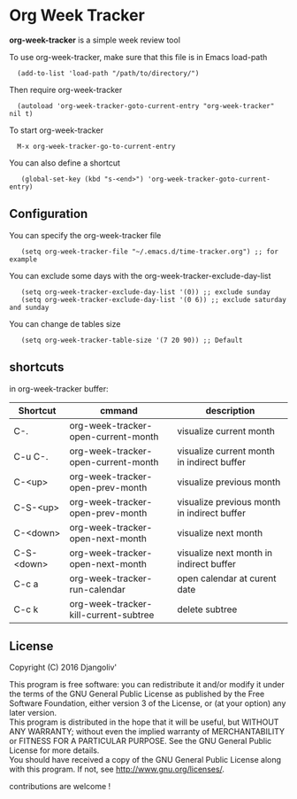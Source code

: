 # Org Week Tracker

**org-week-tracker** is a simple week review tool

To use org-week-tracker, make sure that this file is in Emacs load-path  
``` emacs-lisp
  (add-to-list 'load-path "/path/to/directory/")
```

Then require org-week-tracker  
``` emacs-lisp
  (autoload 'org-week-tracker-goto-current-entry "org-week-tracker" nil t)
```

To start org-week-tracker  
``` emacs-lisp
  M-x org-week-tracker-go-to-current-entry
```
You can also define a shortcut
``` emacs-lisp
   (global-set-key (kbd "s-<end>") 'org-week-tracker-goto-current-entry)
```

## Configuration

You can specify the org-week-tracker file
``` emacs-lisp
   (setq org-week-tracker-file "~/.emacs.d/time-tracker.org") ;; for example
```
You can exclude some days with the org-week-tracker-exclude-day-list
``` emacs-lisp
   (setq org-week-tracker-exclude-day-list '(0)) ;; exclude sunday
   (setq org-week-tracker-exclude-day-list '(0 6)) ;; exclude saturday and sunday
```
You can change de tables size
``` emacs-lisp
   (setq org-week-tracker-table-size '(7 20 90)) ;; Default
```

## shortcuts
in org-week-tracker buffer:

| Shortcut       | cmmand                                | description                                 |
| -------------- | ------------------------------------- | ------------------------------------------- |
| C-.            | org-week-tracker-open-current-month   | visualize current month                     |
| C-u C-.        | org-week-tracker-open-current-month   | visualize current month in indirect buffer  |
| C-\<up\>       | org-week-tracker-open-prev-month      | visualize previous month                    |
| C-S-\<up\>     | org-week-tracker-open-prev-month      | visualize previous month in indirect buffer |
| C-\<down\>     | org-week-tracker-open-next-month      | visualize next month                        |
| C-S-\<down\>   | org-week-tracker-open-next-month      | visualize next month in indirect buffer     |
| C-c a          | org-week-tracker-run-calendar         | open calendar at curent date                |
| C-c k          | org-week-tracker-kill-current-subtree | delete subtree                              |

## License

Copyright (C) 2016 Djangoliv'

This program is free software: you can redistribute it and/or modify it under the terms of the GNU General Public License as published by the Free Software Foundation, either version 3 of the License, or (at your option) any later version.  
This program is distributed in the hope that it will be useful, but WITHOUT ANY WARRANTY; without even the implied warranty of MERCHANTABILITY or FITNESS FOR A PARTICULAR PURPOSE. See the GNU General Public License for more details.  
You should have received a copy of the GNU General Public License along with this program. If not, see http://www.gnu.org/licenses/.  

contributions are welcome !
